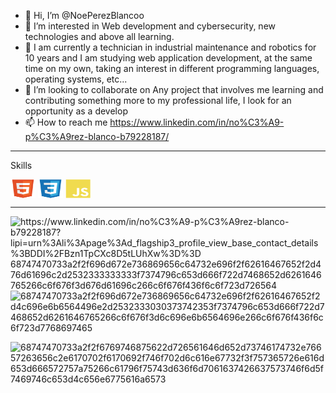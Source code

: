 - 👋 Hi, I’m @NoePerezBlancoo
- 👀 I’m interested in Web development and cybersecurity, new technologies and above all learning.
- 🌱 I am currently a technician in industrial maintenance and robotics for 10 years and I am studying web application development, at the same time on my own, taking an interest in different programming languages, operating systems, etc...
- 💞️ I’m looking to collaborate on Any project that involves me learning and contributing something more to my professional life, I look for an opportunity as a develop
- 📫 How to reach me https://www.linkedin.com/in/no%C3%A9-p%C3%A9rez-blanco-b79228187/
----------------------------------------------------------------------------------------------------------------------------------------

Skills

<img align="center" alt="HTML" height="30" width="40" src="https://raw.githubusercontent.com/devicons/devicon/master/icons/html5/html5-original.svg" style="max-width: 100%;"> <img align="center" alt="CSS" height="30" width="40" src="https://raw.githubusercontent.com/devicons/devicon/master/icons/css3/css3-original.svg" style="max-width: 100%;"> <img align="center" alt="JS" height="30" width="40" src="https://raw.githubusercontent.com/devicons/devicon/master/icons/javascript/javascript-plain.svg" style="max-width: 100%;">

-----------------------------------------------------------------------------------------------------------------------------------------



![https://www.linkedin.com/in/no%C3%A9-p%C3%A9rez-blanco-b79228187?lipi=urn%3Ali%3Apage%3Ad_flagship3_profile_view_base_contact_details%3BDDI%2FBzn1TpCXc8D5tLUhXw%3D%3D 68747470733a2f2f696d672e736869656c64732e696f2f62616467652f2d476d61696c2d2532333333333f7374796c653d666f722d7468652d6261646765266c6f676f3d676d61696c266c6f676f436f6c6f723d726564](https://github.com/NoePerezBlancoo/NoePerezBlancoo/assets/115077773/80884e13-7a22-4fc6-b34e-f5c730d58bf7)  ![68747470733a2f2f696d672e736869656c64732e696f2f62616467652f2d4c696e6b6564496e2d2532333030373742353f7374796c653d666f722d7468652d6261646765266c6f676f3d6c696e6b6564696e266c6f676f436f6c6f723d7768697465](https://github.com/NoePerezBlancoo/NoePerezBlancoo/assets/115077773/bb9b3805-48a0-4c27-8839-d6c13b94ddf8)

![68747470733a2f2f6769746875622d726561646d652d73746174732e76657263656c2e6170702f6170692f746f702d6c616e67732f3f757365726e616d653d666572757a75266c61796f75743d636f6d7061637426637573746f6d5f7469746c653d4c656e6775616a6573](https://github.com/NoePerezBlancoo/NoePerezBlancoo/assets/115077773/029c7f9f-c166-47bc-b64b-cf4e359af127)



<!---
NoePerezBlancoo/NoePerezBlancoo is a ✨ special ✨ repository because its `README.md` (this file) appears on your GitHub profile.
You can click the Preview link to take a look at your changes.
--->
